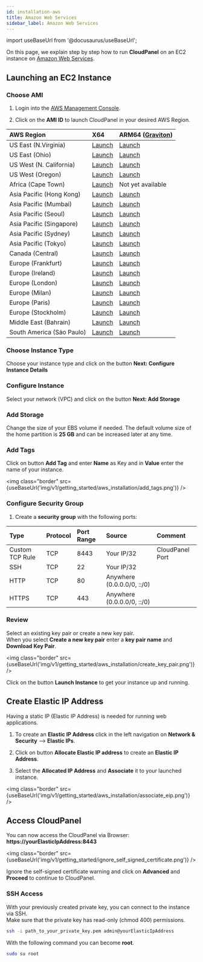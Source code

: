```yaml
---
id: installation-aws
title: Amazon Web Services
sidebar_label: Amazon Web Services
---
```


import useBaseUrl from '@docusaurus/useBaseUrl';

On this page, we explain step by step how to run **CloudPanel** on an EC2 instance on [Amazon Web Services](https://aws.amazon.com/).

## Launching an EC2 Instance

### Choose AMI

1) Login into the [AWS Management Console](https://console.aws.amazon.com/ec2/). <br />

2) Click on the **AMI ID** to launch CloudPanel in your desired AWS Region.

| AWS Region | X64 | ARM64 ([Graviton](https://aws.amazon.com/ec2/graviton/)) |
| :---  | :--- | :--- |
| US East (N.Virginia)      | [Launch](https://ami-launcher.clp.io/?region=us-east-1&name=cloudpanel-ce-x86_64&version=1.0.7) | [Launch](https://ami-launcher.clp.io/?region=us-east-1&name=cloudpanel-ce-arm64&version=1.0.7) |
| US East (Ohio)            | [Launch](https://ami-launcher.clp.io/?region=us-east-2&name=cloudpanel-ce-x86_64&version=1.0.7) | [Launch](https://ami-launcher.clp.io/?region=us-east-2&name=cloudpanel-ce-arm64&version=1.0.7) |
| US West (N. California)   | [Launch](https://ami-launcher.clp.io/?region=us-west-1&name=cloudpanel-ce-x86_64&version=1.0.7) | [Launch](https://ami-launcher.clp.io/?region=us-west-1&name=cloudpanel-ce-arm64&version=1.0.7) |
| US West (Oregon)          | [Launch](https://ami-launcher.clp.io/?region=us-west-2&name=cloudpanel-ce-x86_64&version=1.0.7) | [Launch](https://ami-launcher.clp.io/?region=us-west-2&name=cloudpanel-ce-arm64&version=1.0.7) |
| Africa (Cape Town)        | [Launch](https://ami-launcher.clp.io/?region=af-south-1&name=cloudpanel-ce-x86_64&version=1.0.7) | Not yet available |
| Asia Pacific (Hong Kong)  | [Launch](https://ami-launcher.clp.io/?region=ap-east-1&name=cloudpanel-ce-x86_64&version=1.0.7) | [Launch](https://ami-launcher.clp.io/?region=ap-east-1&name=cloudpanel-ce-arm64&version=1.0.7) |
| Asia Pacific (Mumbai)     | [Launch](https://ami-launcher.clp.io/?region=ap-south-1&name=cloudpanel-ce-x86_64&version=1.0.7) | [Launch](https://ami-launcher.clp.io/?region=ap-south-1&name=cloudpanel-ce-arm64&version=1.0.7) |
| Asia Pacific (Seoul)      | [Launch](https://ami-launcher.clp.io/?region=ap-northeast-1&name=cloudpanel-ce-x86_64&version=1.0.7) | [Launch](https://ami-launcher.clp.io/?region=ap-northeast-1&name=cloudpanel-ce-arm64&version=1.0.7) |
| Asia Pacific (Singapore)  | [Launch](https://ami-launcher.clp.io/?region=ap-southeast-1&name=cloudpanel-ce-x86_64&version=1.0.7) | [Launch](https://ami-launcher.clp.io/?region=ap-southeast-1&name=cloudpanel-ce-arm64&version=1.0.7) |
| Asia Pacific (Sydney)     | [Launch](https://ami-launcher.clp.io/?region=ap-southeast-2&name=cloudpanel-ce-x86_64&version=1.0.7) | [Launch](https://ami-launcher.clp.io/?region=ap-southeast-2&name=cloudpanel-ce-arm64&version=1.0.7) |
| Asia Pacific (Tokyo)      | [Launch](https://ami-launcher.clp.io/?region=ap-northeast-1&name=cloudpanel-ce-x86_64&version=1.0.7) | [Launch](https://ami-launcher.clp.io/?region=ap-northeast-1&name=cloudpanel-ce-arm64&version=1.0.7) |
| Canada (Central)          | [Launch](https://ami-launcher.clp.io/?region=ca-central-1&name=cloudpanel-ce-x86_64&version=1.0.7) | [Launch](https://ami-launcher.clp.io/?region=ca-central-1&name=cloudpanel-ce-arm64&version=1.0.7) |
| Europe (Frankfurt)        | [Launch](https://ami-launcher.clp.io/?region=eu-central-1&name=cloudpanel-ce-x86_64&version=1.0.7) | [Launch](https://ami-launcher.clp.io/?region=eu-central-1&name=cloudpanel-ce-arm64&version=1.0.7) |
| Europe (Ireland)          | [Launch](https://ami-launcher.clp.io/?region=eu-west-1&name=cloudpanel-ce-x86_64&version=1.0.7) | [Launch](https://ami-launcher.clp.io/?region=eu-west-1&name=cloudpanel-ce-arm64&version=1.0.7) |
| Europe (London)           | [Launch](https://ami-launcher.clp.io/?region=eu-west-2&name=cloudpanel-ce-x86_64&version=1.0.7) | [Launch](https://ami-launcher.clp.io/?region=eu-west-2&name=cloudpanel-ce-arm64&version=1.0.7) |
| Europe (Milan)            | [Launch](https://ami-launcher.clp.io/?region=eu-south-1&name=cloudpanel-ce-x86_64&version=1.0.7) | [Launch](https://ami-launcher.clp.io/?region=eu-south-1&name=cloudpanel-ce-arm64&version=1.0.7) |
| Europe (Paris)            | [Launch](https://ami-launcher.clp.io/?region=eu-west-3&name=cloudpanel-ce-x86_64&version=1.0.7) | [Launch](https://ami-launcher.clp.io/?region=eu-west-3&name=cloudpanel-ce-arm64&version=1.0.7) |
| Europe (Stockholm)        | [Launch](https://ami-launcher.clp.io/?region=eu-north-1&name=cloudpanel-ce-x86_64&version=1.0.7) | [Launch](https://ami-launcher.clp.io/?region=eu-north-1&name=cloudpanel-ce-arm64&version=1.0.7) |
| Middle East (Bahrain)     | [Launch](https://ami-launcher.clp.io/?region=me-south-1&name=cloudpanel-ce-x86_64&version=1.0.7) | [Launch](https://ami-launcher.clp.io/?region=me-south-1&name=cloudpanel-ce-arm64&version=1.0.7) |
| South America (Sáo Paulo) | [Launch](https://ami-launcher.clp.io/?region=sa-east-1&name=cloudpanel-ce-x86_64&version=1.0.7) | [Launch](https://ami-launcher.clp.io/?region=sa-east-1&name=cloudpanel-ce-arm64&version=1.0.7) |

### Choose Instance Type

Choose your instance type and click on the button **Next: Configure Instance Details** 

### Configure Instance

Select your network (VPC) and click on the button **Next: Add Storage**

### Add Storage

Change the size of your EBS volume if needed. The default volume size of the home partition is **25 GB** and can be increased later at any time.

### Add Tags

Click on button **Add Tag** and enter **Name** as Key and in **Value** enter the name of your instance.

<img class="border" src={useBaseUrl('img/v1/getting_started/aws_installation/add_tags.png')} />

### Configure Security Group

1) Create a **security group** with the following ports:

| Type | Protocol | Port Range  | Source  | Comment         |
| :--- | :---     | :---        |  :---   | :---            |
| Custom TCP Rule | TCP | 8443 | Your IP/32 | CloudPanel Port  |
| SSH             | TCP | 22   | Your IP/32 |                  |
| HTTP            | TCP | 80   | Anywhere (0.0.0.0/0, ::/0) ||
| HTTPS           | TCP | 443  | Anywhere (0.0.0.0/0, ::/0) ||

### Review

Select an existing key pair or create a new key pair. <br />
When you select **Create a new key pair** enter a **key pair name** and **Download Key Pair**.

<img class="border" src={useBaseUrl('img/v1/getting_started/aws_installation/create_key_pair.png')} />

Click on the button **Launch Instance** to get your instance up and running.

## Create Elastic IP Address

Having a static IP (Elastic IP Address) is needed for running web applications. <br />

1) To create an **Elastic IP Address** click in the left navigation on **Network & Security** --> **Elastic IPs**.

2) Click on button **Allocate Elastic IP address** to create an **Elastic IP Address**.

3) Select the **Allocated IP Address** and **Associate** it to your launched instance.

<img class="border" src={useBaseUrl('img/v1/getting_started/aws_installation/associate_eip.png')} />

## Access CloudPanel

You can now access the CloudPanel via Browser: **https://yourElasticIpAddress:8443**

<img class="border" src={useBaseUrl('img/v1/getting_started/ignore_self_signed_certificate.png')} />

Ignore the self-signed certificate warning and click on **Advanced** and **Proceed** to continue to CloudPanel.

### SSH Access

With your previously created private key, you can connect to the instance via SSH. <br />
Make sure that the private key has read-only (chmod 400) permissions.

```bash
ssh -i path_to_your_private_key.pem admin@yourElasticIpAddress
```

With the following command you can become **root**.

```bash
sudo su root
```